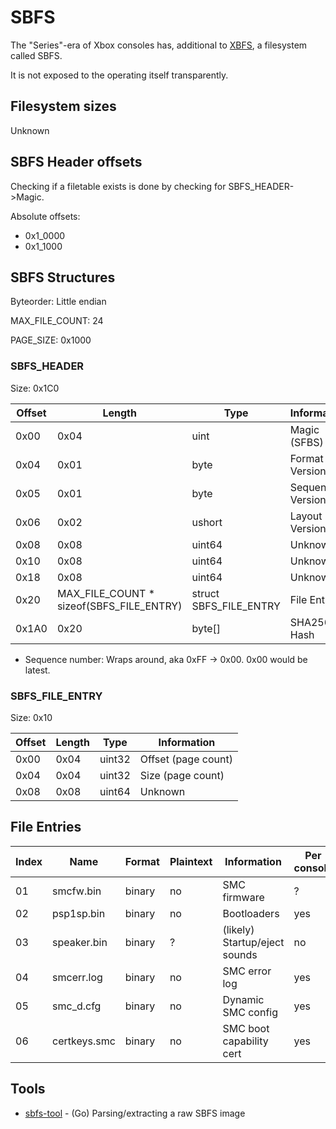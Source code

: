 # SBFS

The "Series"-era of Xbox consoles has, additional to [XBFS](xbox-boot-file-system.md), a filesystem called SBFS.

It is not exposed to the operating itself transparently.

## Filesystem sizes

Unknown

## SBFS Header offsets

Checking if a filetable exists is done by checking for
SBFS_HEADER-\>Magic.

Absolute offsets:

- 0x1_0000
- 0x1_1000

## SBFS Structures

Byteorder: Little endian

MAX_FILE_COUNT: 24

PAGE_SIZE: 0x1000

### SBFS_HEADER

Size: 0x1C0

| Offset | Length                                    | Type                   | Information        |
| ------ | ----------------------------------------- | ---------------------- | ------------------ |
| 0x00   | 0x04                                      | uint                   | Magic (SFBS)       |
| 0x04   | 0x01                                      | byte                   | Format Version     |
| 0x05   | 0x01                                      | byte                   | Sequence Version\* |
| 0x06   | 0x02                                      | ushort                 | Layout Version     |
| 0x08   | 0x08                                      | uint64                 | Unknown            |
| 0x10   | 0x08                                      | uint64                 | Unknown            |
| 0x18   | 0x08                                      | uint64                 | Unknown            |
| 0x20   | MAX_FILE_COUNT \* sizeof(SBFS_FILE_ENTRY) | struct SBFS_FILE_ENTRY | File Entries       |
| 0x1A0  | 0x20                                      | byte\[\]               | SHA256 Hash        |


  - Sequence number: Wraps around, aka 0xFF -\> 0x00. 0x00 would be
    latest.

### SBFS_FILE_ENTRY

Size: 0x10

| Offset | Length | Type   | Information         |
| ------ | ------ | ------ | ------------------- |
| 0x00   | 0x04   | uint32 | Offset (page count) |
| 0x04   | 0x04   | uint32 | Size (page count)   |
| 0x08   | 0x08   | uint64 | Unknown             |

## File Entries


| Index | Name         | Format | Plaintext | Information                   | Per console |
| ----- | ------------ | ------ | --------- | ----------------------------- | ----------- |
| 01    | smcfw.bin    | binary | no        | SMC firmware                  | ?           |
| 02    | psp1sp.bin   | binary | no        | Bootloaders                   | yes         |
| 03    | speaker.bin  | binary | ?         | (likely) Startup/eject sounds | no          |
| 04    | smcerr.log   | binary | no        | SMC error log                 | yes         |
| 05    | smc_d.cfg    | binary | no        | Dynamic SMC config            | yes         |
| 06    | certkeys.smc | binary | no        | SMC boot capability cert      | yes         |

## Tools

- [sbfs-tool](https://github.com/RetroTechCorner/sbfs-tool) - (Go) Parsing/extracting a raw SBFS image